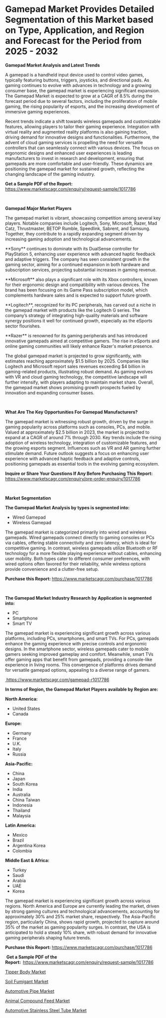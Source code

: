 <p><h1>Gamepad Market Provides Detailed Segmentation of this Market based on Type, Application, and Region and Forecast for the Period from 2025 - 2032</h1></p><p><strong>Gamepad Market Analysis and Latest Trends</strong></p>
<p><p>A gamepad is a handheld input device used to control video games, typically featuring buttons, triggers, joysticks, and directional pads. As gaming continues to evolve with advances in technology and a growing consumer base, the gamepad market is experiencing significant expansion. The Gamepad Market is expected to grow at a CAGR of 8.5% during the forecast period due to several factors, including the proliferation of mobile gaming, the rising popularity of esports, and the increasing development of immersive gaming experiences.</p><p>Recent trends indicate a shift towards wireless gamepads and customizable features, allowing players to tailor their gaming experience. Integration with virtual reality and augmented reality platforms is also gaining traction, driving demand for innovative designs and functionalities. Furthermore, the advent of cloud gaming services is propelling the need for versatile controllers that can seamlessly connect with various devices. The focus on ergonomic designs and enhanced user experiences is leading manufacturers to invest in research and development, ensuring that gamepads are more comfortable and user-friendly. These dynamics are positioning the gamepad market for sustained growth, reflecting the changing landscape of the gaming industry.</p></p>
<p><strong>Get a Sample PDF of the Report:&nbsp;</strong> <a href="https://www.marketscagr.com/enquiry/request-sample/1017786?utm_campaign=2265&utm_medium=2&utm_source=Github&utm_content=ia&utm_term=06022025&utm_id=gamepad">https://www.marketscagr.com/enquiry/request-sample/1017786</a></p>
<p>&nbsp;</p>
<p><strong>Gamepad Major Market Players</strong></p>
<p><p>The gamepad market is vibrant, showcasing competition among several key players. Notable companies include Logitech, Sony, Microsoft, Razer, Mad Catz, Thrustmaster, BETOP Rumble, Speedlink, Sabrent, and Samsung. Together, they contribute to a rapidly expanding segment driven by increasing gaming adoption and technological advancements.</p><p>**Sony** continues to dominate with its DualSense controller for PlayStation 5, enhancing user experience with advanced haptic feedback and adaptive triggers. The company has seen consistent growth in the gaming sector, aiming for a continued expansion in both hardware and subscription services, projecting substantial increases in gaming revenue.</p><p>**Microsoft** also plays a significant role with its Xbox controllers, known for their ergonomic design and compatibility with various devices. The brand has been focusing on its Game Pass subscription model, which complements hardware sales and is expected to support future growth.</p><p>**Logitech**, recognized for its PC peripherals, has carved out a niche in the gamepad market with products like the Logitech G series. The company’s strategy of integrating high-quality materials and software synergy positions it well for continued growth, especially as the eSports sector flourishes.</p><p>**Razer** is renowned for its gaming peripherals and has introduced innovative gamepads aimed at competitive gamers. The rise in eSports and online gaming communities will likely enhance Razer's market presence.</p><p>The global gamepad market is projected to grow significantly, with estimates reaching approximately $1.5 billion by 2025. Companies like Logitech and Microsoft report sales revenues exceeding $4 billion in gaming-related products, illustrating robust demand. As gaming evolves with VR and cloud gaming technology, the competitive landscape will further intensify, with players adapting to maintain market share. Overall, the gamepad market shows promising growth prospects fueled by innovation and expanding consumer bases.</p></p>
<p>&nbsp;</p>
<p><strong>What Are The Key Opportunities For Gamepad Manufacturers?</strong></p>
<p><p>The gamepad market is witnessing robust growth, driven by the surge in gaming popularity across platforms such as consoles, PCs, and mobile. Valued at approximately $2.5 billion in 2023, the market is projected to expand at a CAGR of around 7% through 2030. Key trends include the rising adoption of wireless technology, integration of customizable features, and the growing esports segment. Influences such as VR and AR gaming further stimulate demand. Future outlook suggests a focus on enhancing user experience with advanced haptic feedback and adaptive controls, positioning gamepads as essential tools in the evolving gaming ecosystem.</p></p>
<p><strong>Inquire or Share Your Questions If Any Before Purchasing This Report:</strong> <a href="https://www.marketscagr.com/enquiry/pre-order-enquiry/1017786?utm_campaign=2265&utm_medium=2&utm_source=Github&utm_content=ia&utm_term=06022025&utm_id=gamepad">https://www.marketscagr.com/enquiry/pre-order-enquiry/1017786</a></p>
<p>&nbsp;</p>
<p><strong>Market Segmentation</strong></p>
<p><strong>The Gamepad Market Analysis by types is segmented into:</strong></p>
<p><ul><li>Wired Gamepad</li><li>Wireless Gamepad</li></ul></p>
<p><p>The gamepad market is categorized primarily into wired and wireless gamepads. Wired gamepads connect directly to gaming consoles or PCs via cables, offering stable connectivity and zero latency, which is ideal for competitive gaming. In contrast, wireless gamepads utilize Bluetooth or RF technology for a more flexible playing experience without cables, enhancing user mobility. Both types cater to different consumer preferences, with wired options often favored for their reliability, while wireless options provide convenience and a clutter-free setup.</p></p>
<p><strong>Purchase this Report:&nbsp;</strong><a href="https://www.marketscagr.com/purchase/1017786?utm_campaign=2265&utm_medium=2&utm_source=Github&utm_content=ia&utm_term=06022025&utm_id=gamepad">https://www.marketscagr.com/purchase/1017786</a></p>
<p>&nbsp;</p>
<p><strong>The Gamepad Market Industry Research by Application is segmented into:</strong></p>
<p><ul><li>PC</li><li>Smartphone</li><li>Smart TV</li></ul></p>
<p><p>The gamepad market is experiencing significant growth across various platforms, including PCs, smartphones, and smart TVs. For PCs, gamepads enhance the gaming experience with precise controls and ergonomic designs. In the smartphone sector, wireless gamepads cater to mobile gamers seeking improved gameplay and comfort. Meanwhile, smart TVs offer gaming apps that benefit from gamepads, providing a console-like experience in living rooms. This convergence of platforms drives demand for versatile gamepad options, appealing to a diverse range of gamers.</p></p>
<p><a href="https://www.marketscagr.com/gamepad-r1017786?utm_campaign=2265&utm_medium=2&utm_source=Github&utm_content=ia&utm_term=06022025&utm_id=gamepad">&nbsp;https://www.marketscagr.com/gamepad-r1017786</a></p>
<p><strong>In terms of Region, the Gamepad Market Players available by Region are:</strong></p>
<p>
    <p> <strong> North America: </strong>
        <ul>
            <li>United States</li>
            <li>Canada</li>
        </ul>
        </p> 
    <p> <strong> Europe: </strong>
        <ul>
            <li>Germany</li>
            <li>France</li>
            <li>U.K.</li>
            <li>Italy</li>
            <li>Russia</li>
        </ul>
        </p> 
    <p> <strong> Asia-Pacific: </strong>
        <ul>
            <li>China</li>
            <li>Japan</li>
            <li>South Korea</li>
            <li>India</li>
            <li>Australia</li>
            <li>China Taiwan</li>
            <li>Indonesia</li>
            <li>Thailand</li>
            <li>Malaysia</li>
        </ul>
        </p> 
    <p> <strong> Latin America: </strong>
        <ul>
            <li>Mexico</li>
            <li>Brazil</li>
            <li>Argentina Korea</li>
            <li>Colombia</li>
        </ul>
        </p> 
    <p> <strong> Middle East & Africa: </strong>
        <ul>
            <li>Turkey</li>
            <li>Saudi</li>
            <li>Arabia</li>
            <li>UAE</li>
            <li>Korea</li>
        </ul>
    </p>
    </p>
<p><p>The gamepad market is experiencing significant growth across various regions. North America and Europe are currently leading the market, driven by strong gaming cultures and technological advancements, accounting for approximately 30% and 25% market share, respectively. The Asia-Pacific region, particularly China, shows rapid growth, projected to capture around 35% of the market as gaming popularity surges. In contrast, the USA is anticipated to hold a steady 10% share, with robust demand for innovative gaming peripherals shaping future trends.</p></p>
<p><strong>Purchase this Report: </strong><a href="https://www.marketscagr.com/purchase/1017786?utm_campaign=2265&utm_medium=2&utm_source=Github&utm_content=ia&utm_term=06022025&utm_id=gamepad">https://www.marketscagr.com/purchase/1017786</a></p>
<p>&nbsp;<strong>Get a Sample PDF of the Report:&nbsp;&nbsp;</strong><a href="https://www.marketscagr.com/enquiry/request-sample/1017786?utm_campaign=2265&utm_medium=2&utm_source=Github&utm_content=ia&utm_term=06022025&utm_id=gamepad">https://www.marketscagr.com/enquiry/request-sample/1017786</a></p>
<p><strong></strong></p>
<p><p><a href="https://www.linkedin.com/pulse/tipper-body-market-report-2025-2032-challenges-sales-volume-zcd6c?utm_campaign=2265&utm_medium=2&utm_source=Github&utm_content=ia&utm_term=06022025&utm_id=gamepad">Tipper Body Market</a></p><p><a href="https://www.linkedin.com/pulse/soil-fumigant-market-size-expected-accelerate-cagr-104-ev6xe?utm_campaign=2265&utm_medium=2&utm_source=Github&utm_content=ia&utm_term=06022025&utm_id=gamepad">Soil Fumigant Market</a></p><p><a href="https://www.linkedin.com/pulse/automotive-pipe-market-global-share-ranking-overall-iambe?utm_campaign=2265&utm_medium=2&utm_source=Github&utm_content=ia&utm_term=06022025&utm_id=gamepad">Automotive Pipe Market</a></p><p><a href="https://www.linkedin.com/pulse/determining-animal-compound-feedmarket-size-trends-projected-cb0ve?utm_campaign=2265&utm_medium=2&utm_source=Github&utm_content=ia&utm_term=06022025&utm_id=gamepad">Animal Compound Feed Market</a></p><p><a href="https://www.linkedin.com/pulse/unveiling-market-trends-global-automotive-stainless-steel-i2cce?utm_campaign=2265&utm_medium=2&utm_source=Github&utm_content=ia&utm_term=06022025&utm_id=gamepad">Automotive Stainless Steel Tube Market</a></p></p>